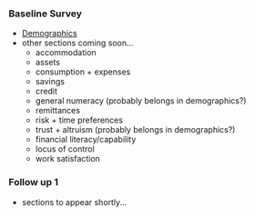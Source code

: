 <link href="http://kevinburke.bitbucket.org/markdowncss/markdown.css" rel="stylesheet"></link>

### Baseline Survey
 * [Demographics](http://schafik.github.io/bangla/1_demographics.html)
 * other sections coming soon...
 	* accommodation
 	* assets 
 	* consumption + expenses
 	* savings
 	* credit
 	* general numeracy (probably belongs in demographics?)
 	* remittances
 	* risk + time preferences 
 	* trust + altruism (probably belongs in demographics?)
 	* financial literacy/capability
 	* locus of control 
 	* work satisfaction 

### Follow up 1
 * sections to appear shortly...

 